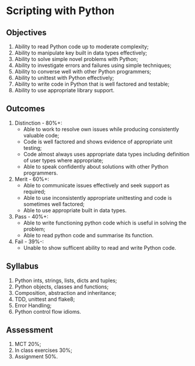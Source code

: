 # Scripting with Python

## Objectives
1. Ability to read Python code up to moderate complexity;
2. Ability to manipulate key built in data types effectively;
2. Ability to solve simple novel problems with Python;
4. Ability to investigate errors and failures using simple techniques;
5. Ability to converse well with other Python programmers;
6. Ability to unittest with Python effectively;
7. Ability to write code in Python that is well factored and testable;
8. Ability to use appropriate library support.

## Outcomes
1. Distinction - 80%+:
    * Able to work to resolve own issues while producing consistently valuable code;
    * Code is well factored and shows evidence of appropriate unit testing;
    * Code almost always uses appropriate data types including definition of user types where appropriate;
    * Able to speak confidently about solutions with other Python programmers.
2. Merit - 60%+:
    * Able to communicate issues effectively and seek support as required;
    * Able to use inconsistently appropriate unittesting and code is sometimes well factored;
    * Able to use appropriate built in data types.
3. Pass - 40%+:
    * Able to write functioning python code which is useful in solving the problem;
    * Able to read python code and summarise its function.
4. Fail - 39%-:
    * Unable to show sufficent ability to read and write Python code.

## Syllabus
1. Python ints, strings, lists, dicts and tuples;
2. Python objects, classes and functions;
3. Composition, abstraction and inheritance;
4. TDD, unittest and flake8;
5. Error Handling;
6. Python control flow idioms. 

## Assessment
1. MCT 20%;
2. In class exercises 30%;
3. Assignment 50%.
